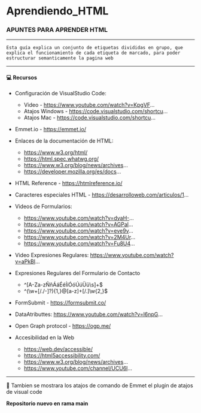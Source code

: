 # Aprendiendo_HTML
### APUNTES PARA APRENDER HTML ###
---
``
Esta guía explica un conjunto de etiquetas divididas en grupo, que explica el funcionamiento de cada etiqueta de marcado, para poder estructurar semanticamente
la pagina web
``

---
#### 💻 **Recursos** ####

* Configuración de VisualStudio Code:
    * Video - https://www.youtube.com/watch?v=KpgVF...
    * Atajos Windows - https://code.visualstudio.com/shortcu...
    * Atajos Mac - https://code.visualstudio.com/shortcu...

* Emmet.io - https://emmet.io/
* Enlaces de la documentación de HTML:
  * https://www.w3.org/html/
  * https://html.spec.whatwg.org/
  * https://www.w3.org/blog/news/archives...
  * https://developer.mozilla.org/es/docs...
* HTML Reference - https://htmlreference.io/
* Caracteres especiales HTML - https://desarrolloweb.com/articulos/1...
* Videos de Formularios:
  * https://www.youtube.com/watch?v=dyaH-...
  * https://www.youtube.com/watch?v=AGPal...
  * https://www.youtube.com/watch?v=eve9v...
  * https://www.youtube.com/watch?v=2M4Ur...
  * https://www.youtube.com/watch?v=Fu8U4...
* Video Expresiones Regulares: https://www.youtube.com/watch?v=aPkBl...
* Expresiones Regulares del Formulario de Contacto
  * ^[A-Za-zÑñÁáÉéÍíÓóÚúÜü\s]+$
  * ^(\w+[/./-]?){1,}@[a-z]+[/.]\w{2,}$
* FormSubmit - https://formsubmit.co/
* DataAtributtes: https://www.youtube.com/watch?v=l6npG...
* Open Graph protocol - https://ogp.me/
* Accesibilidad en la Web
  * https://web.dev/accessible/
  * https://html5accessibility.com/
  * https://www.w3.org/blog/news/archives...
  * https://www.youtube.com/channel/UCU6l...

---
📘 Tambien se mostrara los atajos de comando de Emmet el plugin de atajos de visual code

**Repositorio nuevo en rama main**
